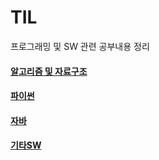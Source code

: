 # TIL
프로그래밍 및 SW 관련 공부내용 정리

#### [알고리즘 및 자료구조](/알고리즘및자료구조/)
#### [파이썬](/파이썬/파이썬.md)
#### [자바](/자바/자바강의.md)
#### [기타SW](/기타SW.md)
